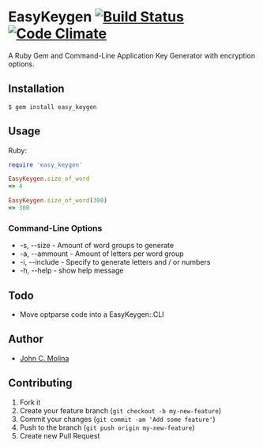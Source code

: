 # EasyKeygen [![Build Status](https://travis-ci.org/Alaude/easy_keygen.png?branch=master)](https://travis-ci.org/Alaude/easy_keygen) [![Code Climate](https://codeclimate.com/github/Alaude/easy_keygen.png)](https://codeclimate.com/github/Alaude/easy_keygen)

A Ruby Gem and Command-Line Application Key Generator with encryption options.

## Installation

    $ gem install easy_keygen

## Usage

Ruby:

```ruby
require 'easy_keygen'

EasyKeygen.size_of_word
=> 4

EasyKeygen.size_of_word(300)
=> 300

```

### Command-Line Options

  * -s, --size       - Amount of word groups to generate
  * -a, --ammount		 - Amount of letters per word group
  * -i, --include    - Specify to generate letters and / or numbers
  * -h, --help       - show help message

## Todo
 * Move optparse code into a EasyKeygen::CLI

## Author
  * [John C. Molina](http://www.pixelhipsters.com)

## Contributing

1. Fork it
2. Create your feature branch (`git checkout -b my-new-feature`)
3. Commit your changes (`git commit -am 'Add some feature'`)
4. Push to the branch (`git push origin my-new-feature`)
5. Create new Pull Request
